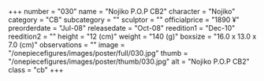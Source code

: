 +++
number = "030"
name = "Nojiko P.O.P CB2"
character = "Nojiko"
category = "CB"
subcategory = ""
sculptor = ""
officialprice = "1890 ¥"
preorderdate = "Jul-08"
releasedate = "Oct-08"
reedition1 = "Dec-10"
reedition2 = ""
height = "12 (cm)"
weight = "140 (g)"
boxsize = "16.0 x 13.0 x 7.0 (cm)"
observations = ""
image = "/onepiecefigures/images/poster/full/030.jpg"
thumb = "/onepiecefigures/images/poster/thumb/030.jpg"
alt = "Nojiko P.O.P CB2"
class = "cb"
+++

